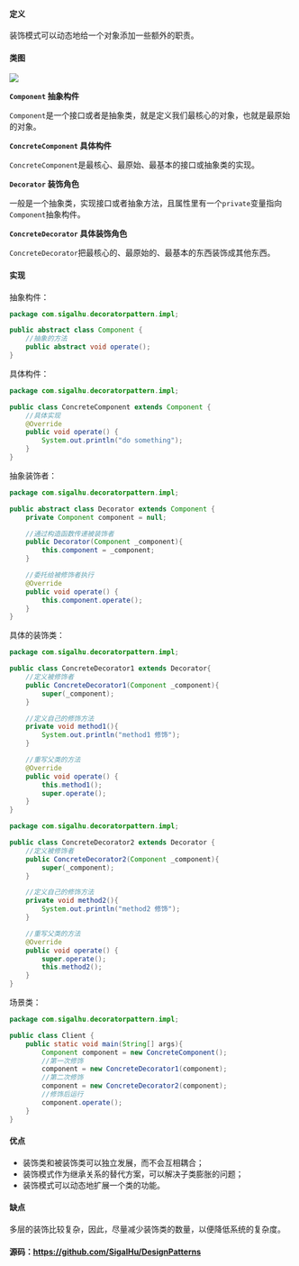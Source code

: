 #### 定义

装饰模式可以动态地给一个对象添加一些额外的职责。

#### 类图

![](12.%20装饰模式/1.png)

**`Component` 抽象构件**

`Component`是一个接口或者是抽象类，就是定义我们最核心的对象，也就是最原始的对象。

**`ConcreteComponent` 具体构件**

`ConcreteComponent`是最核心、最原始、最基本的接口或抽象类的实现。

**`Decorator` 装饰角色**

一般是一个抽象类，实现接口或者抽象方法，且属性里有一个`private`变量指向`Component`抽象构件。

**`ConcreteDecorator` 具体装饰角色**

`ConcreteDecorator`把最核心的、最原始的、最基本的东西装饰成其他东西。

#### 实现

抽象构件：
```java
package com.sigalhu.decoratorpattern.impl;

public abstract class Component {
    //抽象的方法
    public abstract void operate();
}
```
具体构件：
```java
package com.sigalhu.decoratorpattern.impl;

public class ConcreteComponent extends Component {
    //具体实现
    @Override
    public void operate() {
        System.out.println("do something");
    }
}
```
抽象装饰者：
```java
package com.sigalhu.decoratorpattern.impl;

public abstract class Decorator extends Component {
    private Component component = null;

    //通过构造函数传递被装饰者
    public Decorator(Component _component){
        this.component = _component;
    }

    //委托给被修饰者执行
    @Override
    public void operate() {
        this.component.operate();
    }
}
```
具体的装饰类：
```java
package com.sigalhu.decoratorpattern.impl;

public class ConcreteDecorator1 extends Decorator{
    //定义被修饰者
    public ConcreteDecorator1(Component _component){
        super(_component);
    }

    //定义自己的修饰方法
    private void method1(){
        System.out.println("method1 修饰");
    }

    //重写父类的方法
    @Override
    public void operate() {
        this.method1();
        super.operate();
    }
}
```
```java
package com.sigalhu.decoratorpattern.impl;

public class ConcreteDecorator2 extends Decorator {
    //定义被修饰者
    public ConcreteDecorator2(Component _component){
        super(_component);
    }

    //定义自己的修饰方法
    private void method2(){
        System.out.println("method2 修饰");
    }

    //重写父类的方法
    @Override
    public void operate() {
        super.operate();
        this.method2();
    }
}
```
场景类：
```java
package com.sigalhu.decoratorpattern.impl;

public class Client {
    public static void main(String[] args){
        Component component = new ConcreteComponent();
        //第一次修饰
        component = new ConcreteDecorator1(component);
        //第二次修饰
        component = new ConcreteDecorator2(component);
        //修饰后运行
        component.operate();
    }
}
```

#### 优点

* 装饰类和被装饰类可以独立发展，而不会互相耦合；
* 装饰模式作为继承关系的替代方案，可以解决子类膨胀的问题；
* 装饰模式可以动态地扩展一个类的功能。

#### 缺点

多层的装饰比较复杂，因此，尽量减少装饰类的数量，以便降低系统的复杂度。

#### 源码：https://github.com/SigalHu/DesignPatterns